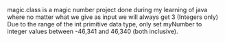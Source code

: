 magic.class is a magic number project done during my learning of java
where no matter what we give as input we will always get 3 (Integers only)
Due to the range of the int primitive data type, only set myNumber to integer values between -46,341 and 46,340 (both inclusive).
